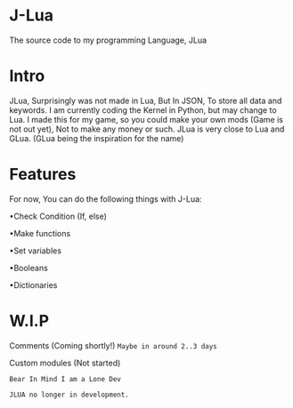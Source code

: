 # J-Lua
The source code to my programming Language, JLua
# Intro
JLua, Surprisingly was not made in Lua, But In JSON, To store all data and keywords. I am currently coding the Kernel in Python, but may change to Lua.
I made this for my game, so you could make your own mods (Game is not out yet), Not to make any money or such.
JLua is very close to Lua and GLua. (GLua being the inspiration for the name)
# Features

For now, You can do the following things with J-Lua:

•Check Condition (If, else)

•Make functions

•Set variables

•Booleans

•Dictionaries

# W.I.P

Comments (Coming shortly!) `Maybe in around 2..3 days`

Custom modules (Not started)

`Bear In Mind I am a Lone Dev`

```JLUA no longer in development.```
